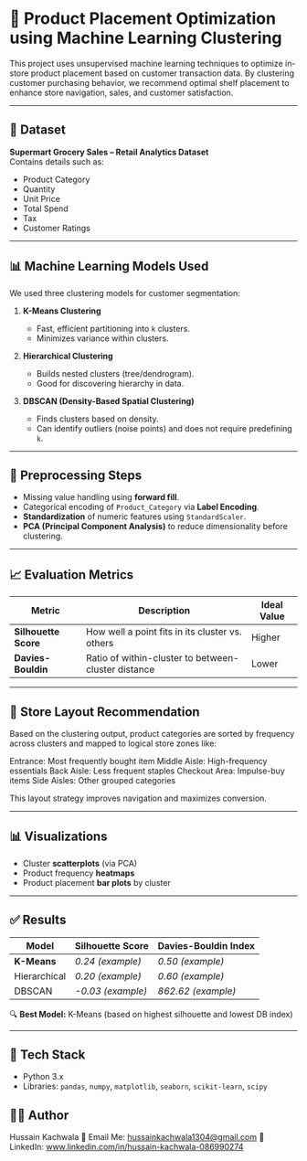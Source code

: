 # 🛒 Product Placement Optimization using Machine Learning Clustering

This project uses unsupervised machine learning techniques to optimize in-store product placement based on customer transaction data. By clustering customer purchasing behavior, we recommend optimal shelf placement to enhance store navigation, sales, and customer satisfaction.

---

## 📁 Dataset

**Supermart Grocery Sales – Retail Analytics Dataset**  
Contains details such as:
- Product Category  
- Quantity  
- Unit Price  
- Total Spend  
- Tax  
- Customer Ratings  

---

## 📊 Machine Learning Models Used

We used three clustering models for customer segmentation:

1. **K-Means Clustering**  
   - Fast, efficient partitioning into `k` clusters.
   - Minimizes variance within clusters.

2. **Hierarchical Clustering**  
   - Builds nested clusters (tree/dendrogram).
   - Good for discovering hierarchy in data.

3. **DBSCAN (Density-Based Spatial Clustering)**  
   - Finds clusters based on density.
   - Can identify outliers (noise points) and does not require predefining `k`.

---

## 📐 Preprocessing Steps

- Missing value handling using **forward fill**.
- Categorical encoding of `Product_Category` via **Label Encoding**.
- **Standardization** of numeric features using `StandardScaler`.
- **PCA (Principal Component Analysis)** to reduce dimensionality before clustering.

---

## 📈 Evaluation Metrics

| Metric              | Description                                                   | Ideal Value |
|---------------------|---------------------------------------------------------------|-------------|
| **Silhouette Score**| How well a point fits in its cluster vs. others               | Higher      |
| **Davies-Bouldin**  | Ratio of within-cluster to between-cluster distance           | Lower       |

---

## 🧭 Store Layout Recommendation

Based on the clustering output, product categories are sorted by frequency across clusters and mapped to logical store zones like:

Entrance: Most frequently bought item
Middle Aisle: High-frequency essentials
Back Aisle: Less frequent staples
Checkout Area: Impulse-buy items
Side Aisles: Other grouped categories


This layout strategy improves navigation and maximizes conversion.

---

## 📊 Visualizations

- Cluster **scatterplots** (via PCA)
- Product frequency **heatmaps**
- Product placement **bar plots** by cluster

---

## ✅ Results

| Model        | Silhouette Score | Davies-Bouldin Index |
|--------------|------------------|-----------------------|
| **K-Means**  | *0.24 (example)* | *0.50 (example)*      |
| Hierarchical | *0.20 (example)* | *0.60 (example)*      |
| DBSCAN       | *-0.03 (example)*| *862.62 (example)*    |

🔍 **Best Model:** K-Means (based on highest silhouette and lowest DB index)

---

## 🧰 Tech Stack

- Python 3.x
- Libraries: `pandas`, `numpy`, `matplotlib`, `seaborn`, `scikit-learn`, `scipy`

## 👨‍💻 Author

Hussain Kachwala
📧 Email Me: hussainkachwala1304@gmail.com
🔗 LinkedIn: www.linkedin.com/in/hussain-kachwala-086990274

